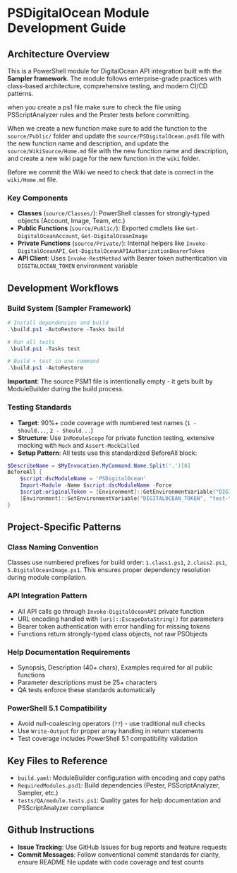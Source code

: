 # PSDigitalOcean Module Development Guide

## Architecture Overview

This is a PowerShell module for DigitalOcean API integration built with the **Sampler framework**. The module follows enterprise-grade practices with class-based architecture, comprehensive testing, and modern CI/CD patterns.

when you create a ps1 file make sure to check the file using PSScriptAnalyzer rules and the Pester tests before committing.

When we create a new function make sure to add the function to the `source/Public/` folder and update the `source/PSDigitalOcean.psd1` file with the new function name and description, and update the `source/WikiSource/Home.md` file with the new function name and description, and create a new wiki page for the new function in the `wiki` folder.

Before we commit the Wiki we need to check that date is correct in the `wiki/Home.md` file.

### Key Components

- **Classes** (`source/Classes/`): PowerShell classes for strongly-typed objects (Account, Image, Team, etc.)
- **Public Functions** (`source/Public/`): Exported cmdlets like `Get-DigitalOceanAccount`, `Get-DigitalOceanImage`
- **Private Functions** (`source/Private/`): Internal helpers like `Invoke-DigitalOceanAPI`, `Get-DigitalOceanAPIAuthorizationBearerToken`
- **API Client**: Uses `Invoke-RestMethod` with Bearer token authentication via `DIGITALOCEAN_TOKEN` environment variable

## Development Workflows

### Build System (Sampler Framework)

```powershell
# Install dependencies and build
.\build.ps1 -AutoRestore -Tasks build

# Run all tests
.\build.ps1 -Tasks test

# Build + test in one command
.\build.ps1 -AutoRestore
```

**Important**: The source PSM1 file is intentionally empty - it gets built by ModuleBuilder during the build process.

### Testing Standards

- **Target**: 90%+ code coverage with numbered test names (`1 - Should...`, `2 - Should...`)
- **Structure**: Use `InModuleScope` for private function testing, extensive mocking with `Mock` and `Assert-MockCalled`
- **Setup Pattern**: All tests use this standardized BeforeAll block:

```powershell
$DescribeName = $MyInvocation.MyCommand.Name.Split('.')[0]
BeforeAll {
    $script:dscModuleName = 'PSDigitalOcean'
    Import-Module -Name $script:dscModuleName -Force
    $script:originalToken = [Environment]::GetEnvironmentVariable("DIGITALOCEAN_TOKEN", [System.EnvironmentVariableTarget]::User)
    [Environment]::SetEnvironmentVariable("DIGITALOCEAN_TOKEN", "test-token", [System.EnvironmentVariableTarget]::User)
}
```

## Project-Specific Patterns

### Class Naming Convention

Classes use numbered prefixes for build order: `1.class1.ps1`, `2.class2.ps1`, `5.DigitalOceanImage.ps1`.
This ensures proper dependency resolution during module compilation.

### API Integration Pattern

- All API calls go through `Invoke-DigitalOceanAPI` private function
- URL encoding handled with `[uri]::EscapeDataString()` for parameters
- Bearer token authentication with error handling for missing tokens
- Functions return strongly-typed class objects, not raw PSObjects

### Help Documentation Requirements

- Synopsis, Description (40+ chars), Examples required for all public functions
- Parameter descriptions must be 25+ characters
- QA tests enforce these standards automatically

### PowerShell 5.1 Compatibility

- Avoid null-coalescing operators (`??`) - use traditional null checks
- Use `Write-Output` for proper array handling in return statements
- Test coverage includes PowerShell 5.1 compatibility validation

## Key Files to Reference

- `build.yaml`: ModuleBuilder configuration with encoding and copy paths
- `RequiredModules.psd1`: Build dependencies (Pester, PSScriptAnalyzer, Sampler, etc.)
- `tests/QA/module.tests.ps1`: Quality gates for help documentation and PSScriptAnalyzer compliance

## Github Instructions

- **Issue Tracking**: Use GitHub Issues for bug reports and feature requests
- **Commit Messages**: Follow conventional commit standards for clarity, ensure README file update with code coverage and test counts
